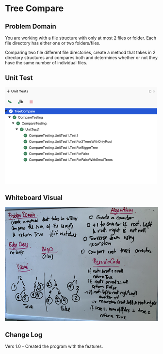 # Tree Compare

## Problem Domain
You are working with a file structure with only at most 2 files or folder. Each file directory has either one or two folders/files.

Comparing two file different file directories, create a method that takes in 2 directory structures and compares both and determines whether or not they have the same number of individual files.

## Unit Test
![test](https://github.com/teddydamian/CSharp-data-structures-algorithms/blob/master/assets/tresstest.png)

## Whiteboard Visual
![alt text](https://github.com/teddydamian/CSharp-data-structures-algorithms/blob/master/assets/treecompare.png)

## Change Log
Vers 1.0 - Created the program with the features.
